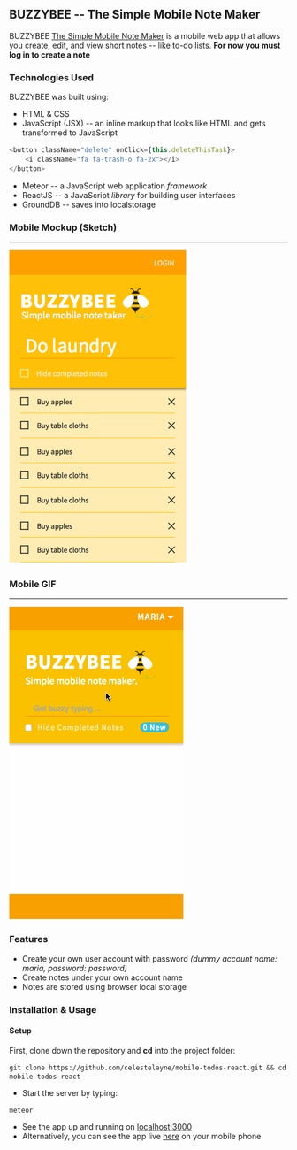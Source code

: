 ## BUZZYBEE -- The Simple Mobile Note Maker

BUZZYBEE [The Simple Mobile Note Maker](http://mobile-todos-react.meteor.com) is a mobile web app that allows you create, edit, and view short notes -- like to-do lists. **For now you must log in to create a note**

### Technologies Used

BUZZYBEE was built using:
+ HTML & CSS
+ JavaScript (JSX) -- an inline markup that looks like HTML and gets transformed to JavaScript
```javascript
<button className="delete" onClick={this.deleteThisTask}>
	<i className="fa fa-trash-o fa-2x"></i>
</button>
```
+ Meteor -- a JavaScript web application *framework*
+ ReactJS -- a JavaScript *library* for building user interfaces
+ GroundDB -- saves into localstorage

### Mobile Mockup (Sketch)
**************************
![](https://github.com/celestelayne/mobile-todos-react/blob/master/mobile-todos-mockup.png "The Simple Mobile Note Maker")

### Mobile GIF
**************
![](https://github.com/celestelayne/mobile-todos-react/blob/master/mobile-todos-react.gif "The Simple Mobile Note Maker")

### Features

+ Create your own user account with password *(dummy account name: maria, password: password)*
+ Create notes under your own account name
+ Notes are stored using browser local storage

### Installation & Usage
#### Setup
First, clone down the repository and **cd** into the project folder:
```
git clone https://github.com/celestelayne/mobile-todos-react.git && cd mobile-todos-react
```
+ Start the server by typing:
```
meteor
```
+ See the app up and running on [localhost:3000](http://localhost:3000/)
+ Alternatively, you can see the app live [here](http://mobile-todos-react.meteor.com) on your mobile phone